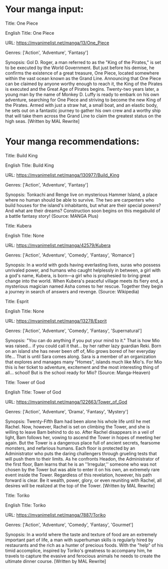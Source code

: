 
# Your manga input: 

Title: One Piece

English Title: One Piece

URL: https://myanimelist.net/manga/13/One_Piece

Genres: ['Action', 'Adventure', 'Fantasy']

Synopsis: Gol D. Roger, a man referred to as the "King of the Pirates," is set to be executed by the World Government. But just before his demise, he confirms the existence of a great treasure, One Piece, located somewhere within the vast ocean known as the Grand Line. Announcing that One Piece can be claimed by anyone worthy enough to reach it, the King of the Pirates is executed and the Great Age of Pirates begins. Twenty-two years later, a young man by the name of Monkey D. Luffy is ready to embark on his own adventure, searching for One Piece and striving to become the new King of the Pirates. Armed with just a straw hat, a small boat, and an elastic body, he sets out on a fantastic journey to gather his own crew and a worthy ship that will take them across the Grand Line to claim the greatest status on the high seas. [Written by MAL Rewrite]


# Your manga recommendations: 

Title: Build King

English Title: Build King

URL: https://myanimelist.net/manga/130977/Build_King

Genres: ['Action', 'Adventure', 'Fantasy']

Synopsis: Tonkachi and Renge live on mysterious Hammer Island, a place where no human should be able to survive. The two are carpenters who build houses for the island's inhabitants, but what are their special powers? And what are their dreams? Construction soon begins on this megabuild of a battle fantasy story! (Source: MANGA Plus)


Title: Kubera

English Title: None

URL: https://myanimelist.net/manga/42579/Kubera

Genres: ['Action', 'Adventure', 'Comedy', 'Fantasy', 'Romance']

Synopsis: In a world with gods having everlasting lives, suras who possess unrivaled power, and humans who caught helplessly in between, a girl with a god's name, Kubera, is born—a girl who is prophesied to bring great change into the world. When Kubera's peaceful village meets its fiery end, a mysterious magician named Asha comes to her rescue. Together they begin a journey in search of answers and revenge. (Source: Wikipedia)


Title: Esprit

English Title: None

URL: https://myanimelist.net/manga/13278/Esprit

Genres: ['Action', 'Adventure', 'Comedy', 'Fantasy', 'Supernatural']

Synopsis: "You can do anything if you put your mind to it." That is how Mio was raised... if you could call it that... by her rather lazy guardian Reki. Born on an island she has never been off of, Mio grows bored of her everyday life... That is until Sara comes along. Sara is a member of an organization that explores and manages many "Homes", islands much like Mio's. For Mio this is her ticket to adventure, excitement and the most interesting thing of all... school! But is the school ready for Mio? (Source: Manga-Heaven)


Title: Tower of God

English Title: Tower of God

URL: https://myanimelist.net/manga/122663/Tower_of_God

Genres: ['Action', 'Adventure', 'Drama', 'Fantasy', 'Mystery']

Synopsis: Twenty-Fifth Bam had been alone his whole life until he met Rachel. Now, however, Rachel is set on climbing the Tower, and she is willing to leave Bam behind to do so. After Rachel disappears in a veil of light, Bam follows her, vowing to ascend the Tower in hopes of meeting her again. But the Tower is a dangerous place full of ancient secrets, fearsome monsters, and nefarious humans. Each floor is protected by an Administrator who puts the daring challengers through grueling tests that will push them to their limits. As he confronts Headon, the Administrator of the first floor, Bam learns that he is an ''Irregular,'' someone who was not chosen by the Tower but was able to enter it on his own, an extremely rare event inside the Tower. Regardless of this revelation, however, his path forward is clear. Be it wealth, power, glory, or even reuniting with Rachel, all desires will be realized at the top of the Tower. [Written by MAL Rewrite]


Title: Toriko

English Title: Toriko

URL: https://myanimelist.net/manga/7887/Toriko

Genres: ['Action', 'Adventure', 'Comedy', 'Fantasy', 'Gourmet']

Synopsis: In a world where the taste and texture of food are an extremely important part of life, a man with superhuman skills is regularly hired by restaurants and the rich as a hunter of precious foods. With the "help" of his timid accomplice, inspired by Toriko's greatness to accompany him, he travels to capture the evasive and ferocious animals he needs to create the ultimate dinner course. [Written by MAL Rewrite]


